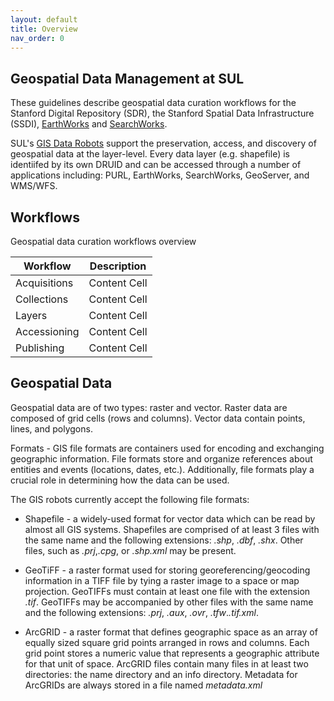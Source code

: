 ```yaml
---
layout: default
title: Overview
nav_order: 0
---
```

## Geospatial Data Management at SUL ##

These guidelines describe geospatial data curation workflows for the Stanford Digital Repository (SDR), the Stanford Spatial Data Infrastructure (SSDI), [EarthWorks](https://earthworks.stanford.edu) and [SearchWorks](https://searchworks.stanford.edu).

SUL's [GIS Data Robots](https://github.com/sul-dlss/gis-robot-suite) support the preservation, access, and discovery of geospatial data at the layer-level. Every data layer (e.g. shapefile) is identiifed by its own DRUID and can be accessed through a number of applications including: PURL, EarthWorks, SearchWorks, GeoServer, and WMS/WFS.

## Workflows ##

Geospatial data curation workflows overview

| Workflow  | Description |
| ------------- | ------------- |
| Acquisitions  | Content Cell  |
| Collections  | Content Cell  |
| Layers  | Content Cell  |
| Accessioning  | Content Cell  |
| Publishing  | Content Cell  |

## Geospatial Data ## 

Geospatial data are of two types: raster and vector. Raster data are composed of grid cells (rows and columns). Vector data contain points, lines, and polygons. 

Formats - GIS file formats are containers used for encoding and exchanging geographic information. File formats store and organize references about entities and events (locations, dates, etc.). Additionally, file formats play a crucial role in determining how the data can be used. 

The GIS robots currently accept the following file formats:

 * Shapefile - a widely-used format for vector data which can be read by almost all GIS systems. Shapefiles are comprised of at least 3 files with the same name and the following extensions: *.shp*, *.dbf*, *.shx*. Other files, such as *.prj*,*.cpg*, or *.shp.xml* may be present.
   
 * GeoTiFF - a raster format used for storing georeferencing/geocoding information in a TIFF file by tying a raster image to a space or map projection. GeoTIFFs must contain at least one file with the extension *.tif*. GeoTIFFs may be accompanied by other files with the same name and the following extensions: *.prj*, *.aux*, *.ovr*, *.tfw*.*.tif.xml*.

 * ArcGRID - a raster format that defines geographic space as an array of equally sized square grid points arranged in rows and columns. Each grid point stores a numeric value that represents a geographic attribute for that unit of space. ArcGRID files contain many files in at least two directories: the name directory and an info directory. Metadata for ArcGRIDs are always stored in a file named *metadata.xml*





